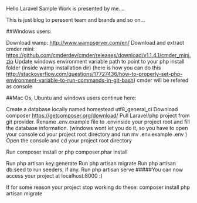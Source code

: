 Hello Laravel Sample Work is presented by me....

This is just blog to peresent team and brands and so on...


##Windows users:

Download wamp: http://www.wampserver.com/en/
Download and extract cmder mini: https://github.com/cmderdev/cmder/releases/download/v1.1.4.1/cmder_mini.zip
Update windows environment variable path to point to your php install folder (inside wamp installation dir) (here is how you can do this http://stackoverflow.com/questions/17727436/how-to-properly-set-php-environment-variable-to-run-commands-in-git-bash)
cmder will be refered as console

##Mac Os, Ubuntu and windows users continue here:

Create a database locally named homestead utf8_general_ci
Download composer https://getcomposer.org/download/
Pull Laravel/php project from git provider.
Rename .env.example file to .envinside your project root and fill the database information. (windows wont let you do it, so you have to open your console cd your project root directory and run mv .env.example .env )
Open the console and cd your project root directory
<p>Run composer install or php composer.phar install<p>
Run php artisan key:generate
Run php artisan migrate
Run php artisan db:seed to run seeders, if any.
Run php artisan serve
#####You can now access your project at localhost:8000 :)

If for some reason your project stop working do these:
composer install
php artisan migrate
